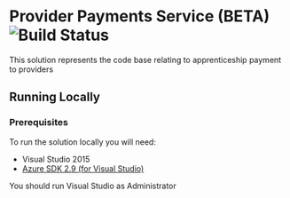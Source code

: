 # Provider Payments Service (BETA)   ![Build Status](https://sfa-gov-uk.visualstudio.com/_apis/public/build/definitions/c39e0c0b-7aff-4606-b160-3566f3bbce23/123/badge)

This solution represents the code base relating to apprenticeship payment to providers

## Running Locally

### Prerequisites

To run the solution locally you will need:
* Visual Studio 2015
* [Azure SDK 2.9 (for Visual Studio)](https://azure.microsoft.com/en-us/downloads/)

You should run Visual Studio as Administrator
